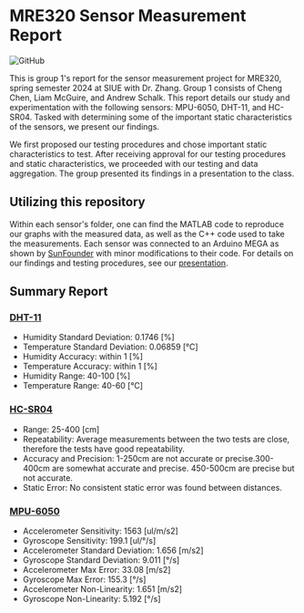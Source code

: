 # MRE320 Sensor Measurement Report
<p>
  <img alt="GitHub" src="https://img.shields.io/github/license/andrewschalk/MRE320-Sensor-Measurement-Report"/>
</p>
This is group 1's report for the sensor measurement project for MRE320, spring semester 2024 at SIUE with Dr. Zhang. Group 1 consists of Cheng Chen, Liam McGuire, and Andrew Schalk. This report details our study and experimentation with the following sensors: MPU-6050, DHT-11, and HC-SR04. Tasked with determining some of the important static characteristics of the sensors, we present our findings. 

We first proposed our testing procedures and chose important static characteristics to test. After receiving approval for our testing procedures and static characteristics, we proceeded with our testing and data aggregation. The group presented its findings in a presentation to the class. 

## Utilizing this repository
Within each sensor's folder, one can find the MATLAB code to reproduce our graphs with the measured data, as well as the C++ code used to take the measurements. Each sensor was connected to an Arduino MEGA as shown by [SunFounder](https://docs.sunfounder.com/projects/vincent-kit/en/latest/) with minor modifications to their code. For details on our findings and testing procedures, see our [presentation](/presentation.pdf).

## Summary Report

### [DHT-11](/DHT11)
* Humidity Standard Deviation:    0.1746 [%]
* Temperature Standard Deviation: 0.06859 [°C]
* Humidity Accuracy:    within 1 [%]
* Temperature Accuracy: within 1 [%]
* Humidity Range:    40-100 [%]
* Temperature Range: 40-60 [°C]
### [HC-SR04](/HCSR04)
* Range: 25-400 [cm]
* Repeatability: Average measurements between​ the two tests are close, therefore the tests have good ​repeatability​.
* Accuracy and Precision: 1-250cm are not accurate or precise.​ 300-400cm are somewhat accurate and precise.​ 450-500cm are precise but not accurate.
* Static Error: No consistent static error was found between distances.
### [MPU-6050](/MPU6050)
* Accelerometer Sensitivity: 1563 [ul/m/s2]
* Gyroscope Sensitivity:     199.1 [ul/°/s]
* Accelerometer Standard Deviation: 1.656 [m/s2]
* Gyroscope Standard Deviation: 9.011 [°/s]
* Accelerometer Max Error: 33.08 [m/s2]
* Gyroscope Max Error: 155.3 [°/s]
* Accelerometer Non-Linearity: 1.651 [m/s2]
* Gyroscope Non-Linearity: 5.192 [°/s] 
